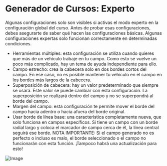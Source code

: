 # Generador de Cursos: Experto


Algunas configuraciones solo son visibles si activas el modo experto en la configuración global del curso.
Antes de probar esas configuraciones, debes asegurarte de saber qué hacen las configuraciones básicas.
Algunas configuraciones expertas solo funcionan correctamente en determinadas condiciones.

- Herramientas múltiples: esta configuración se utiliza cuando quieres que más de un vehículo trabaje en tu campo. Como esto se vuelve un poco más complicado, hay un tema de ayuda independiente para ello.
- Campo estrecho: crea la cabecera solo en dos bordes cortos del campo. En ese caso, no es posible mantener tu vehículo en el campo en los bordes más largos de la cabecera.
- Superposición de cabecera: hay un valor predeterminado que siempre se usará. Este valor se puede cambiar con esta configuración. La superposición se realizará dentro del campo y no se superpondrá al borde del campo.
- Margen del campo: esta configuración te permite mover el borde del campo hacia adentro o hacia afuera del borde original.
- Usar borde de línea base: una característica completamente nueva, que solo funciona en campos específicos. Si tiene un campo con un borde radial largo y coloca el marcador de campo cerca de él, la línea central seguirá ese borde.
NOTA IMPORTANTE: Si el campo generado no es perfecto o incluso es malo, el borde seleccionado o el campo no funcionarán con esta función. ¡Tampoco habrá una actualización para esto!


![Image](/home/runner/work/CourseplayHelp/CourseplayHelp/translation_data/baseedge_0_0_1020_545.png)

